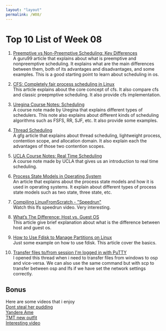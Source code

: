 ```yaml
---
layout: "layout"
permalink: /W08/
---
```


# Top 10 List of Week 08

1. [Preemptive vs Non-Preemptive Scheduling: Key Differences](https://www.guru99.com/preemptive-vs-non-preemptive-scheduling)<br>
A guru99 article that explains about what is preemptive and nonpreemptive scheduling.
It explains what are the main differences between them, both of its advantages and disadvantages, and some examples.
This is a good starting point to learn about scheduling in os.

2. [CFS: Completely fair process scheduling in Linux](https://opensource.com/article/19/2/fair-scheduling-linux)<br>
This article explains about the core concept of cfs.
It also compare cfs and classic preepmptive scheduling.
It also provide cfs implementation.

3. [Uregina Course Notes: Scheduling](http://www2.cs.uregina.ca/~hamilton/courses/330/notes/scheduling/scheduling.html)<br>
A course note made by Uregina that explains different types of schedulers.
This note also explains about different kinds of scheduling algorithms such as FSFS, RR, SJF, etc.
It also provide some examples.

4. [Thread Scheduling](https://www.geeksforgeeks.org/thread-scheduling/)<br>
A gfg article that explains about thread scheduling, lightweight process, contention scope, and allocation domain.
It also explain each the advantages of those two contention scopes.

5. [UCLA Course Notes: Real Time Scheduling](http://web.cs.ucla.edu/classes/spring16/cs111/supp/realtime.html)<br>
A course note made by UCLA that gives us an introduction to real time scheduling.

6. [Process State Models in Operating System](https://slaystudy.com/process-state-models-in-operating-system/)<br>
An article that explains about the process state models and how it is used in operating systems.
It explain about different types of process state models such as two state, three state, etc.

7. [Compiling LinuxFromScratch - "Speedrun"](https://www.youtube.com/watch?v=loyi9htuXVM)<br>
Watch this lfs speedrun video. Very interesting.

8. [What’s The Difference: Host vs. Guest OS](https://www.datto.com/blog/whats-the-difference-host-vs-guest-os)<br>
This article give brief explanation about what is the difference between host and guest os.

9. [How to Use Fdisk to Manage Partitions on Linux](https://www.howtogeek.com/106873/how-to-use-fdisk-to-manage-partitions-on-linux/)<br>
Just some example on how to use fdisk.
This article cover the basics.

10. [Transfer files to/from session I'm logged in with PuTTY](https://stackoverflow.com/questions/5492023/transfer-files-to-from-session-im-logged-in-with-putty)<br>
I opened this thread when i need to transfer files from windows to osp and vice-versa.
We can also use the same command but with scp to transfer between osp and lfs if we have set the network settings correctly.

## Bonus

Here are some videos that i enjoy<br>
[Dont steal her pudding](https://www.youtube.com/watch?v=sRTpSnBce5E)<br>
[Yandere Ame](https://www.youtube.com/watch?v=xSNqcZUnaR8)<br>
[TMT new outfit](https://www.youtube.com/watch?v=TSO202ZCBOY)<br>
[Interesting video](https://www.youtube.com/watch?v=o6-na8AVSqI)<br>
